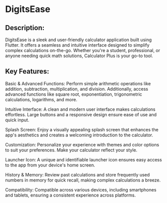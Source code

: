# DigitsEase

## Description:

DigitsEase is a sleek and user-friendly calculator application built using Flutter. It offers a seamless and intuitive interface designed to simplify complex calculations on-the-go. Whether you're a student, professional, or anyone needing quick math solutions, Calculator Plus is your go-to tool.

## Key Features:

Basic & Advanced Functions: Perform simple arithmetic operations like addition, subtraction, multiplication, and division. Additionally, access advanced functions like square root, exponentiation, trigonometric calculations, logarithms, and more.

Intuitive Interface: A clean and modern user interface makes calculations effortless. Large buttons and a responsive design ensure ease of use and quick input.

Splash Screen: Enjoy a visually appealing splash screen that enhances the app's aesthetics and creates a welcoming introduction to the calculator.

Customization: Personalize your experience with themes and color options to suit your preferences. Make your calculator reflect your style.

Launcher Icon: A unique and identifiable launcher icon ensures easy access to the app from your device's home screen.

History & Memory: Review past calculations and store frequently used numbers in memory for quick recall, making complex calculations a breeze.

Compatibility: Compatible across various devices, including smartphones and tablets, ensuring a consistent experience across platforms.
